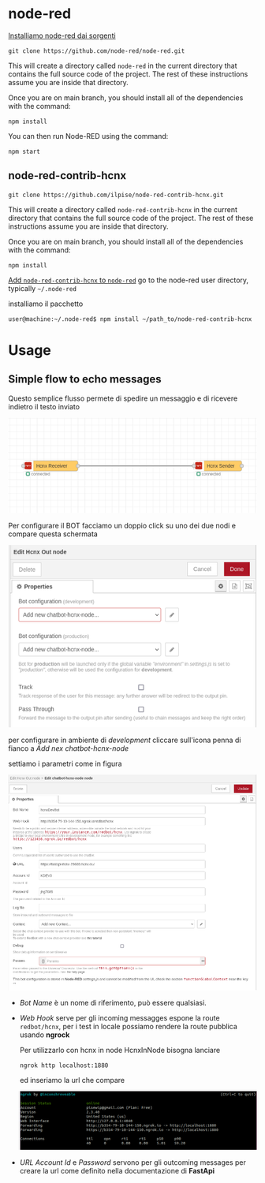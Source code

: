 # node-red
[Installiamo node-red dai sorgenti](https://nodered.org/docs/getting-started/development)

```
git clone https://github.com/node-red/node-red.git
```
This will create a directory called `node-red` in the current directory that contains the full source code of the project. The rest of these instructions assume you are inside that directory.

Once you are on main branch, you should install all of the dependencies with the command:
```
npm install
```

You can then run Node-RED using the command:
```
npm start
```

## node-red-contrib-hcnx
```
git clone https://github.com/ilpise/node-red-contrib-hcnx.git
```
This will create a directory called `node-red-contrib-hcnx` in the current directory that contains the full source code of the project. The rest of these instructions assume you are inside that directory.

Once you are on main branch, you should install all of the dependencies with the command:
```
npm install
```

[Add `node-red-contrib-hcnx` to `node-red`](https://nodered.org/docs/creating-nodes/first-node#testing-your-node-in-node-red)
go to the node-red user directory, typically `~/.node-red`

installiamo il pacchetto

```
user@machine:~/.node-red$ npm install ~/path_to/node-red-contrib-hcnx
```

# Usage

## Simple flow to echo messages

Questo semplice flusso permete di spedire un messaggio e di ricevere indietro il testo inviato

![simple](./img/simple_echo_flow.png)


Per configurare il BOT facciamo un doppio click su uno dei due nodi e compare questa schermata

![config](./img/configurazione.png)

per configurare in ambiente di _development_ cliccare sull'icona penna di fianco a _Add nex chatbot-hcnx-node_

settiamo i parametri come in figura

![configuration_node](./img/configuration_node.png)


- _Bot Name_  è un nome di riferimento, può essere qualsiasi.

- _Web Hook_ serve per gli incoming messagges espone la route `redbot/hcnx`, per i test in locale possiamo rendere la route pubblica usando **ngrock**

  Per utilizzarlo con hcnx in node HcnxInNode bisogna lanciare

  ```
  ngrok http localhost:1880
  ```

  ed inseriamo la url che compare

  ![ngrock_hcnx](./img/ngrock_hcnx.png)


- _URL_ _Account Id_ e _Password_ servono per gli outcoming messages per creare la url come definito nella documentazione di **FastApi**
